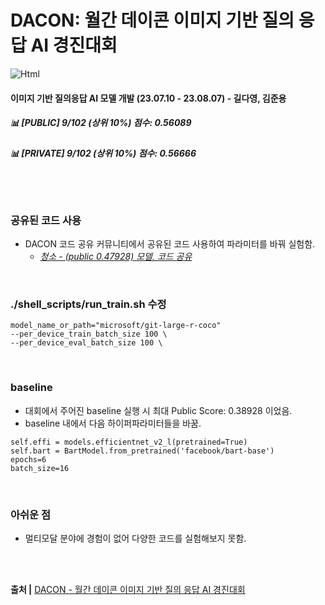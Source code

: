 # DACON: 월간 데이콘 이미지 기반 질의 응답 AI 경진대회

<img alt="Html" src ="https://img.shields.io/badge/dacon Final rank-Top 10%25-lightblue?style=for-the-badge"/>

#### 이미지 기반 질의응답 AI 모델 개발 (23.07.10 - 23.08.07) - 길다영, 김준용

##### 📊 [PUBLIC] 9/102 (상위 10%) 점수: 0.56089
##### 📊 [PRIVATE] 9/102 (상위 10%) 점수: 0.56666

<br><br>

### 공유된 코드 사용
- DACON 코드 공유 커뮤니티에서 공유된 코드 사용하여 파라미터를 바꿔 실험함. <br>
  - *[청소 - (public 0.47928) 모델, 코드 공유](https://dacon.io/competitions/official/236118/codeshare/8490?page=1&dtype=recent)*
 

<br>

### ./shell_scripts/run_train.sh 수정 

```
model_name_or_path="microsoft/git-large-r-coco"
--per_device_train_batch_size 100 \
--per_device_eval_batch_size 100 \
```

<br> 

### baseline

- 대회에서 주어진 baseline 실행 시 최대 Public Score: 0.38928 이었음.
- baseline 내에서 다음 하이퍼파라미터들을 바꿈.
```
self.effi = models.efficientnet_v2_l(pretrained=True)
self.bart = BartModel.from_pretrained('facebook/bart-base')
epochs=6
batch_size=16
```

<br>

### 아쉬운 점
- 멀티모달 분야에 경험이 없어 다양한 코드를 실험해보지 못함.
  


<br><br>


<b>출처 |</b> [DACON - 월간 데이콘 이미지 기반 질의 응답 AI 경진대회](https://dacon.io/competitions/official/236118/overview/description) <br>
